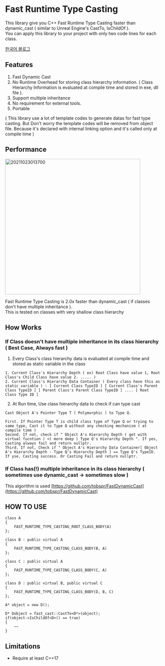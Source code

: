 # Fast Runtime Type Casting

This library give you C++ Fast Runtime Type Casting faster than dynamic_cast ( similar to Unreal Engine's CastTo, IsChildOf ).          
You can apply this library to your project with only two code lines for each class.        

[한국어 블로그](https://sungjjinkang.github.io/computerscience/c++/2021/10/24/fast_dynamic_cast.html)

## Features

1. Fast Dynamic Cast
2. No Runtime Overhead for storing class hierarchy information. ( Class Hierarchy Information is evaluated at compile time and stored in exe, dll file ). 
3. Support multiple inheritance
4. No requirement for external tools.
5. Portable

( This library use a lot of template codes to generate datas for fast type casting. But Don't worry the template codes will be removed from object file. Because it's declared with internal linking option and it's called only at compile time ) 

## Performance

<img width="437" alt="20211023013700" src="https://user-images.githubusercontent.com/33873804/138491569-e507bfb8-be3b-4d3e-989e-54abe565a927.png">

Fast Runtime Type Casting is 2.0x faster than dynamic_cast ( if classes don't have multiple inheritance ).                
This is tested on classes with very shallow class hierarchy

## How Works


### If Class doesn't have multiple inheritance in its class hierarchy ( Best Case, Always fast )

1. Every Class's class hierarchy data is evaluated at compile time and stored as static variable in the class
```
1. Current Class's Hierarchy Depth ( ex) Root Class have value 1, Root Class's Child Class have value 2. ..... )
2. Current Class's Hierarchy Data Container ( Every class have this as static variable ) : [ Current Class TypeID ] [ Current Class's Parent Class TypeID ] [ Parent Class's Parent Class TypeID ] .... [ Root Class Type ID ]
```


2. At Run time, Use class hierarchy data to check if can type cast
```
Cast Object A's Pointer Type T ( Polymorphic ) to Type Q.

First. If Pointer Type T is child class type of Type Q or trying to same type, Cast it to Type Q without any checking mechanism ( at compile time )
Second. If not, check if " Object A's Hierarchy Depth ( get with virtual fucntion ) <( more deep ) Type Q's Hierarchy Depth ". If yes, Casting always fail and return nullptr.
Third. If not, Check if " Object A's Hierarchy Data Container[ Object A's Hierarchy Depth - Type Q's Hierarchy Depth ] == Type Q's TypeID. If yse, Casting success. Or Casting Fail and return nullptr.
```

### If Class has(!) multiple inheritance in its class hierarchy ( sometimes use dynamic_cast -> sometimes slow )

This algorithm is used [https://github.com/tobspr/FastDynamicCast](https://github.com/tobspr/FastDynamicCast)

## HOW TO USE
```
class A
{
	FAST_RUNTIME_TYPE_CASTING_ROOT_CLASS_BODY(A)
};

class B : public virtual A
{
	FAST_RUNTIME_TYPE_CASTING_CLASS_BODY(B, A)
};

class C : public virtual A
{
	FAST_RUNTIME_TYPE_CASTING_CLASS_BODY(C, A)
};

class D : public virtual B, public virtual C
{
	FAST_RUNTIME_TYPE_CASTING_CLASS_BODY(D, B, C)
};

A* object = new D();

D* Dobject = fast_cast::CastTo<D*>(object);
if(object->IsChildOf<D>() == true)
{
	~~
}
```

## Limitations

- Require at least C++17
